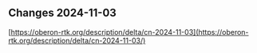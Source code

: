 ## Changes 2024-11-03

[https://oberon-rtk.org/description/delta/cn-2024-11-03](https://oberon-rtk.org/description/delta/cn-2024-11-03/)

